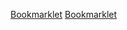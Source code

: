 [Bookmarklet](javascript:(function(){fetch('https://raw.githubusercontent.com/XingYanTW/chunithm-javascript/main/ratingDetail.js').then(response=>response.text()).then(script=>eval(script));})();)
[Bookmarklet](%28javascript%3A%28function%28%29%7Bfetch%28%27https%3A%2F%2Fraw.githubusercontent.com%2FXingYanTW%2Fchunithm-javascript%2Fmain%2FratingDetail.js%27%29.then%28response%3D%3Eresponse.text%28%29%29.then%28script%3D%3Eeval%28script%29%29%3B%7D%29%28%29%3B)
